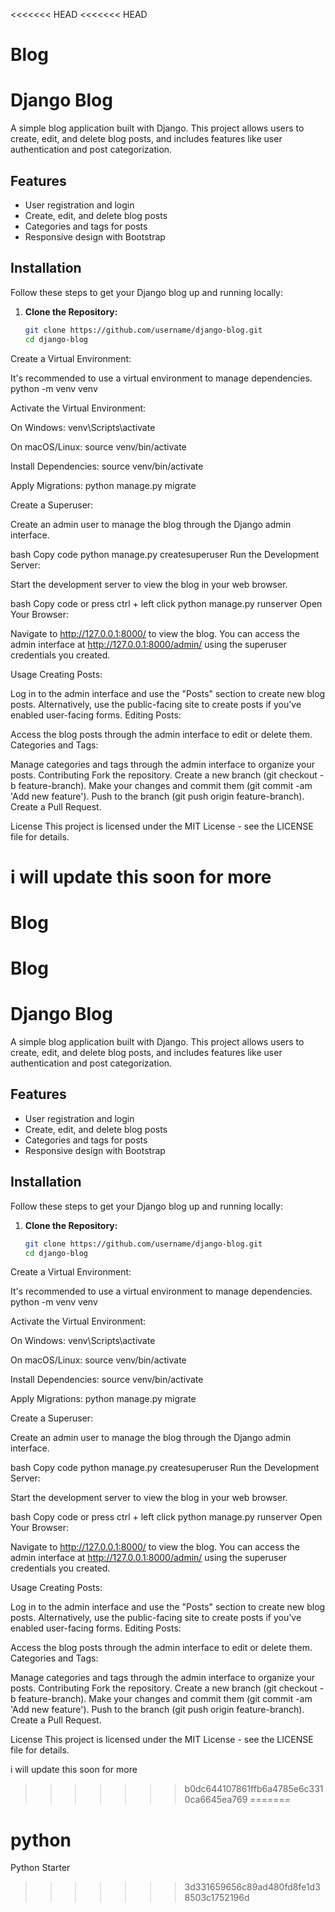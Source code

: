 <<<<<<< HEAD
<<<<<<< HEAD
# Blog

# Django Blog

A simple blog application built with Django. This project allows users to create, edit, and delete blog posts, and includes features like user authentication and post categorization.

## Features

- User registration and login
- Create, edit, and delete blog posts
- Categories and tags for posts
- Responsive design with Bootstrap

## Installation

Follow these steps to get your Django blog up and running locally:

1. **Clone the Repository:**

   ```bash
   git clone https://github.com/username/django-blog.git
   cd django-blog

Create a Virtual Environment:

It's recommended to use a virtual environment to manage dependencies.
python -m venv venv

Activate the Virtual Environment:

On Windows:
venv\Scripts\activate

On macOS/Linux:
source venv/bin/activate

Install Dependencies:
source venv/bin/activate

Apply Migrations:
python manage.py migrate

Create a Superuser:

Create an admin user to manage the blog through the Django admin interface.

bash
Copy code
python manage.py createsuperuser
Run the Development Server:

Start the development server to view the blog in your web browser.

bash
Copy code or press ctrl + left click
python manage.py runserver
Open Your Browser:

Navigate to http://127.0.0.1:8000/ to view the blog. You can access the admin interface at http://127.0.0.1:8000/admin/ using the superuser credentials you created.


Usage
Creating Posts:

Log in to the admin interface and use the "Posts" section to create new blog posts.
Alternatively, use the public-facing site to create posts if you've enabled user-facing forms.
Editing Posts:

Access the blog posts through the admin interface to edit or delete them.
Categories and Tags:

Manage categories and tags through the admin interface to organize your posts.
Contributing
Fork the repository.
Create a new branch (git checkout -b feature-branch).
Make your changes and commit them (git commit -am 'Add new feature').
Push to the branch (git push origin feature-branch).
Create a Pull Request.

License
This project is licensed under the MIT License - see the LICENSE file for details.



i will update this soon for more 
=======
# Blog
# Blog

# Django Blog

A simple blog application built with Django. This project allows users to create, edit, and delete blog posts, and includes features like user authentication and post categorization.

## Features

- User registration and login
- Create, edit, and delete blog posts
- Categories and tags for posts
- Responsive design with Bootstrap

## Installation

Follow these steps to get your Django blog up and running locally:

1. **Clone the Repository:**

   ```bash
   git clone https://github.com/username/django-blog.git
   cd django-blog

Create a Virtual Environment:

It's recommended to use a virtual environment to manage dependencies.
python -m venv venv

Activate the Virtual Environment:

On Windows:
venv\Scripts\activate

On macOS/Linux:
source venv/bin/activate

Install Dependencies:
source venv/bin/activate

Apply Migrations:
python manage.py migrate

Create a Superuser:

Create an admin user to manage the blog through the Django admin interface.

bash
Copy code
python manage.py createsuperuser
Run the Development Server:

Start the development server to view the blog in your web browser.

bash
Copy code or press ctrl + left click
python manage.py runserver
Open Your Browser:

Navigate to http://127.0.0.1:8000/ to view the blog. You can access the admin interface at http://127.0.0.1:8000/admin/ using the superuser credentials you created.


Usage
Creating Posts:

Log in to the admin interface and use the "Posts" section to create new blog posts.
Alternatively, use the public-facing site to create posts if you've enabled user-facing forms.
Editing Posts:

Access the blog posts through the admin interface to edit or delete them.
Categories and Tags:

Manage categories and tags through the admin interface to organize your posts.
Contributing
Fork the repository.
Create a new branch (git checkout -b feature-branch).
Make your changes and commit them (git commit -am 'Add new feature').
Push to the branch (git push origin feature-branch).
Create a Pull Request.

License
This project is licensed under the MIT License - see the LICENSE file for details.



i will update this soon for more 
>>>>>>> b0dc644107861ffb6a4785e6c3310ca6645ea769
=======
# python
Python Starter
>>>>>>> 3d331659656c89ad480fd8fe1d38503c1752196d
